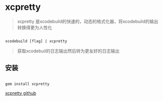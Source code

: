 
# xcpretty

> xcpretty 是xcodebuild的快速的，动态的格式化器，将xcodebuild的输出转换得更为人性化


```shell

xcodebuild [flag] | xcpretty 

```

> 获取xcodebuil的日志输出然后转为更友好的日志输出

##  安装

```shell

gem install xcpretty

```




[xcpretty github][1]

[1]: https://github.com/xcpretty/xcpretty